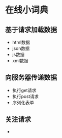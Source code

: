 在线小词典
===
基于请求加载数据
--
  * html数据
  * json数据
  * js数据
  * xml数据
  
向服务器传递数据
 --
  * 执行get请求
  * 执行post请求
  * 序列化表单
  
关注请求
--
  * 

